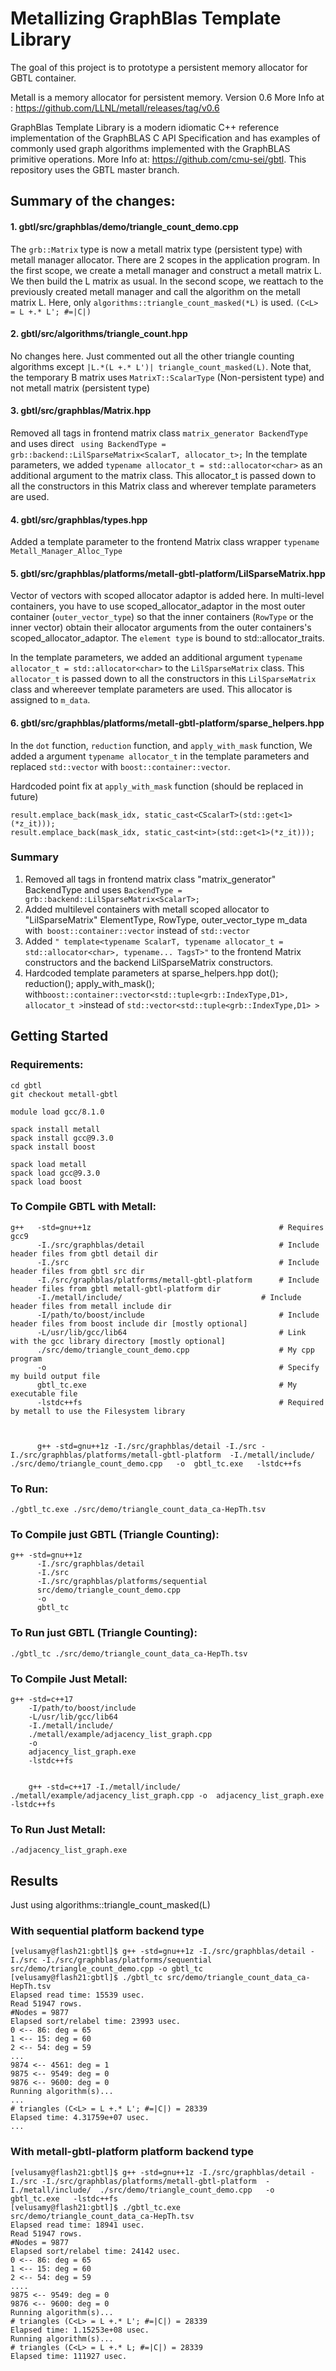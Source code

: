 # Metallizing GraphBlas Template Library

The goal of this project is to prototype a persistent memory allocator for GBTL container.

Metall is a memory allocator for persistent memory. Version 0.6
More Info at : https://github.com/LLNL/metall/releases/tag/v0.6

GraphBlas Template Library is a modern idiomatic C++ reference implementation of the GraphBLAS C API Specification and has examples of commonly used graph algorithms implemented with the GraphBLAS primitive operations.
More Info at: https://github.com/cmu-sei/gbtl. This repository uses the GBTL master branch.

## Summary of the changes:

#### 1. gbtl/src/graphblas/demo/triangle_count_demo.cpp

The `grb::Matrix` type is now a metall matrix type (persistent type) with metall manager allocator.
There are 2 scopes in the application program. 
In the first scope, we create a metall manager and construct a metall matrix L. We then build the L matrix as usual. 
In the second scope, we reattach to the previously created metall manager and call the algorithm on the metall matrix L.
Here, only `algorithms::triangle_count_masked(*L)` is used. `(C<L> = L +.* L'; #=|C|)`


#### 2. gbtl/src/algorithms/triangle_count.hpp

No changes here. Just commented out all the other triangle counting algorithms except `|L.*(L +.* L')| triangle_count_masked(L)`. Note that, the temporary B matrix uses `MatrixT::ScalarType` (Non-persistent type) and not metall matrix (persistent type)


#### 3. gbtl/src/graphblas/Matrix.hpp

Removed all tags in frontend matrix class `matrix_generator BackendType` and  uses direct ` using BackendType = grb::backend::LilSparseMatrix<ScalarT, allocator_t>;`
In the template parameters, we added `typename allocator_t = std::allocator<char>` as an additional argument to the matrix class. This allocator_t is passed down to all the constructors in this Matrix class and wherever template parameters are used.

                
#### 4. gbtl/src/graphblas/types.hpp

Added a template parameter to the frontend Matrix class wrapper `typename Metall_Manager_Alloc_Type`


#### 5. gbtl/src/graphblas/platforms/metall-gbtl-platform/LilSparseMatrix.hpp

Vector of vectors with scoped allocator adaptor is added here. In multi-level containers, you have to use scoped_allocator_adaptor in the most outer container (`outer_vector_type`) so that the inner containers (`RowType` or the inner vector) obtain their allocator arguments from the outer containers's scoped_allocator_adaptor. The `element type` is bound to std::allocator_traits.

In the template parameters, we added an additional argument `typename allocator_t = std::allocator<char>` to the `LilSparseMatrix` class. This `allocator_t` is passed down to all the constructors in this `LilSparseMatrix` class and whereever template parameters are used. This allocator is assigned to `m_data`. 



#### 6. gbtl/src/graphblas/platforms/metall-gbtl-platform/sparse_helpers.hpp

In the `dot` function, `reduction` function, and `apply_with_mask` function, We added a argument `typename allocator_t` in the template parameters and replaced `std::vector` with `boost::container::vector`.

Hardcoded point fix at `apply_with_mask` function (should be replaced in future)
    
    result.emplace_back(mask_idx, static_cast<CScalarT>(std::get<1>(*z_it)));
    result.emplace_back(mask_idx, static_cast<int>(std::get<1>(*z_it)));




### Summary

1. Removed all tags in frontend matrix class "matrix_generator" BackendType and  uses
      `BackendType = grb::backend::LilSparseMatrix<ScalarT>;`
2. Added multilevel containers with metall scoped allocator to "LilSparseMatrix"  ElementType, RowType, outer_vector_type m_data with` boost::container::vector` instead of `std::vector`
3. Added `" template<typename ScalarT, typename allocator_t = std::allocator<char>, typename... TagsT>"` to the frontend Matrix constructors and the backend LilSparseMatrix constructors.
4. Hardcoded template parameters at  sparse_helpers.hpp        dot(); reduction(); apply_with_mask(); with` boost::container::vector<std::tuple<grb::IndexType,D1>, allocator_t > `instead of `std::vector<std::tuple<grb::IndexType,D1> >`



## Getting Started


### Requirements:

    cd gbtl
    git checkout metall-gbtl

    module load gcc/8.1.0

    spack install metall
    spack install gcc@9.3.0
    spack install boost

    spack load metall
    spack load gcc@9.3.0
    spack load boost

### To Compile GBTL with Metall:

    g++   -std=gnu++1z                                          # Requires gcc9
          -I./src/graphblas/detail                              # Include header files from gbtl detail dir
          -I./src                                               # Include header files from gbtl src dir
          -I./src/graphblas/platforms/metall-gbtl-platform      # Include header files from gbtl metall-gbtl-platform dir
          -I./metall/include/                               # Include header files from metall include dir
          -I/path/to/boost/include                              # Include header files from boost include dir [mostly optional]
          -L/usr/lib/gcc/lib64                                  # Link with the gcc library directory [mostly optional]
          ./src/demo/triangle_count_demo.cpp                    # My cpp program
          -o                                                    # Specify my build output file
          gbtl_tc.exe                                           # My executable file
          -lstdc++fs                                            # Required by metall to use the Filesystem library



          g++ -std=gnu++1z -I./src/graphblas/detail -I./src -I./src/graphblas/platforms/metall-gbtl-platform  -I./metall/include/  ./src/demo/triangle_count_demo.cpp   -o  gbtl_tc.exe   -lstdc++fs   

### To Run:

    ./gbtl_tc.exe ./src/demo/triangle_count_data_ca-HepTh.tsv


### To Compile just GBTL (Triangle Counting):

    g++ -std=gnu++1z
          -I./src/graphblas/detail
          -I./src
          -I./src/graphblas/platforms/sequential
          src/demo/triangle_count_demo.cpp
          -o
          gbtl_tc


### To Run just GBTL (Triangle Counting):

    ./gbtl_tc ./src/demo/triangle_count_data_ca-HepTh.tsv



### To Compile Just Metall:

    g++ -std=c++17
        -I/path/to/boost/include
        -L/usr/lib/gcc/lib64
        -I./metall/include/
        ./metall/example/adjacency_list_graph.cpp
        -o
        adjacency_list_graph.exe  
        -lstdc++fs


        g++ -std=c++17 -I./metall/include/ ./metall/example/adjacency_list_graph.cpp -o  adjacency_list_graph.exe -lstdc++fs

### To Run Just Metall:

    ./adjacency_list_graph.exe




  

## Results

  

Just using algorithms::triangle_count_masked(L)

  

### With sequential platform backend type

    [velusamy@flash21:gbtl]$ g++ -std=gnu++1z -I./src/graphblas/detail -I./src -I./src/graphblas/platforms/sequential src/demo/triangle_count_demo.cpp -o gbtl_tc                             
    [velusamy@flash21:gbtl]$ ./gbtl_tc src/demo/triangle_count_data_ca-HepTh.tsv 
    Elapsed read time: 15539 usec.
    Read 51947 rows.
    #Nodes = 9877
    Elapsed sort/relabel time: 23993 usec.
    0 <-- 86: deg = 65
    1 <-- 15: deg = 60
    2 <-- 54: deg = 59
    ...
    9874 <-- 4561: deg = 1
    9875 <-- 9549: deg = 0
    9876 <-- 9600: deg = 0
    Running algorithm(s)...
    ...
    # triangles (C<L> = L +.* L'; #=|C|) = 28339
    Elapsed time: 4.31759e+07 usec.
    ...

### With metall-gbtl-platform platform backend type

    [velusamy@flash21:gbtl]$ g++ -std=gnu++1z -I./src/graphblas/detail -I./src -I./src/graphblas/platforms/metall-gbtl-platform  -I./metall/include/  ./src/demo/triangle_count_demo.cpp   -o  gbtl_tc.exe   -lstdc++fs
    [velusamy@flash21:gbtl]$ ./gbtl_tc.exe src/demo/triangle_count_data_ca-HepTh.tsv 
    Elapsed read time: 18941 usec.
    Read 51947 rows.
    #Nodes = 9877
    Elapsed sort/relabel time: 24142 usec.
    0 <-- 86: deg = 65
    1 <-- 15: deg = 60
    2 <-- 54: deg = 59
    ....
    9875 <-- 9549: deg = 0
    9876 <-- 9600: deg = 0
    Running algorithm(s)...
    # triangles (C<L> = L +.* L'; #=|C|) = 28339
    Elapsed time: 1.15253e+08 usec.
    Running algorithm(s)...
    # triangles (C<L> = L +.* L; #=|C|) = 28339
    Elapsed time: 111927 usec.




